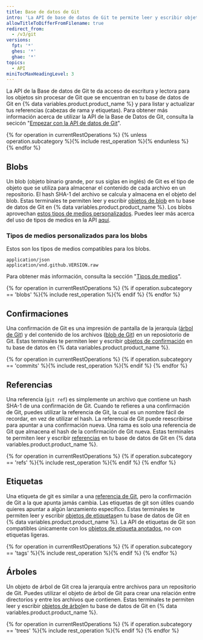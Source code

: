 ```yaml
---
title: Base de datos de Git
intro: 'La API de base de datos de Git te permite leer y escribir objetos sin procesar de Git en tu base de datos de Git en {% data variables.product.product_name %} y listar y actualizar las referencias de Git (encabezados de rama y etiquetas).'
allowTitleToDifferFromFilename: true
redirect_from:
  - /v3/git
versions:
  fpt: '*'
  ghes: '*'
  ghae: '*'
topics:
  - API
miniTocMaxHeadingLevel: 3
---
```


La API de la Base de datos de Git te da acceso de escritura y lectora para los objetos sin procesar de Git que se encuentran en tu base de datos de Git en {% data variables.product.product_name %} y para listar y actualizar tus referencias (cabezas de rama y etiquetas). Para obtener más información acerca de utilizar la API de la Base de Datos de Git, consulta la secicón "[Empezar con la API de datos de Git](/rest/guides/getting-started-with-the-git-database-api)".

{% for operation in currentRestOperations %}
  {% unless operation.subcategory %}{% include rest_operation %}{% endunless %}
{% endfor %}

## Blobs

Un blob (objeto binario grande, por sus siglas en inglés) de Git es el tipo de objeto que se utiliza para almacenar el contenido de cada archivo en un repositorio. El hash SHA-1 del archivo se calcula y almacena en el objeto del blob. Estas terminales te permiten leer y escribir [objetos de blob](https://git-scm.com/book/en/v1/Git-Internals-Git-Objects) en tu base de datos de Git en {% data variables.product.product_name %}. Los blobs aprovechan [estos tipos de medios personalizados](#custom-media-types-for-blobs). Puedes leer más acerca del uso de tipos de medios en la API [aquí](/rest/overview/media-types).

### Tipos de medios personalizados para los blobs

Estos son los tipos de medios compatibles para los blobs.

    application/json
    application/vnd.github.VERSION.raw

Para obtener más información, consulta la sección "[Tipos de medios](/rest/overview/media-types)".

{% for operation in currentRestOperations %}
  {% if operation.subcategory == 'blobs' %}{% include rest_operation %}{% endif %}
{% endfor %}

## Confirmaciones

Una confirmación de Git es una impresión de pantalla de la jerarquía ([árbol de Git](/rest/reference/git#trees)) y del contenido de los archivos ([blob de Git](/rest/reference/git#blobs)) en un reposiotorio de Git. Estas terminales te permiten leer y escribir [objetos de confirmación](https://git-scm.com/book/en/v1/Git-Internals-Git-Objects#Commit-Objects) en tu base de datos en {% data variables.product.product_name %}.

{% for operation in currentRestOperations %}
  {% if operation.subcategory == 'commits' %}{% include rest_operation %}{% endif %}
{% endfor %}

## Referencias

Una referencia (`git ref`) es simplemente un archivo que contiene un hash SHA-1 de una confirmación de Git. Cuando te refieres a una confirmación de Git, puedes utilizar la referencia de Git, la cual es un nombre fácil de recordar, en vez de utilizar el hash. La referencia de Git puede reescribirse para apuntar a una confirmación nueva. Una rama es solo una referencia de Git que almacena el hash de la confirmación de Git nueva. Estas terminales te permiten leer y escribir [referencias](https://git-scm.com/book/en/v1/Git-Internals-Git-References) en tu base de datos de Git en {% data variables.product.product_name %}.

{% for operation in currentRestOperations %}
  {% if operation.subcategory == 'refs' %}{% include rest_operation %}{% endif %}
{% endfor %}

## Etiquetas

Una etiqueta de git es similar a una [referencia de Git](/rest/reference/git#refs), pero la confirmación de Git a la que apunta jamás cambia. Las etiquetas de git son útiles cuando quieres apuntar a algún lanzamiento específico. Estas terminales te permiten leer y escribir [objetos de etiquetas](https://git-scm.com/book/en/v1/Git-Internals-Git-References#Tags)en tu base de datos de Git en {% data variables.product.product_name %}. La API de etiquetas de Git son compatibles únicamente con los [objetos de etiqueta anotados](https://git-scm.com/book/en/v1/Git-Internals-Git-References#Tags), no con etiquetas ligeras.

{% for operation in currentRestOperations %}
  {% if operation.subcategory == 'tags' %}{% include rest_operation %}{% endif %}
{% endfor %}

## Árboles

Un objeto de árbol de Git crea la jerarquía entre archivos para un repositorio de Git. Puedes utilizar el objeto de árbol de Git para crear una relación entre directorios y entre los archivos que contienen. Estas terminales te permiten leer y escribir [objetos de árbol](https://git-scm.com/book/en/v1/Git-Internals-Git-Objects#Tree-Objects)en tu base de datos de Git en {% data variables.product.product_name %}.

{% for operation in currentRestOperations %}
  {% if operation.subcategory == 'trees' %}{% include rest_operation %}{% endif %}
{% endfor %}
